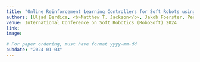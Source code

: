```yaml
---
title: "Online Reinforcement Learning Controllers for Soft Robots using Learned Environments"
authors: [Uljad Berdica, <b>Matthew T. Jackson</b>, Jakob Foerster, Perla Maiolino]
venue: International Conference on Soft Robotics (RoboSoft) 2024
link:
image:

# For paper ordering, must have format yyyy-mm-dd
pubdate: "2024-01-03"
---
```

